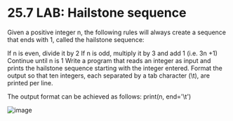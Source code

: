 # 25.7 LAB: Hailstone sequence

Given a positive integer n, the following rules will always create a sequence that ends with 1, called the hailstone sequence:

If n is even, divide it by 2
If n is odd, multiply it by 3 and add 1 (i.e. 3n +1)
Continue until n is 1
Write a program that reads an integer as input and prints the hailstone sequence starting with the integer entered. Format the output so that ten integers, each separated by a tab character (\t), are printed per line.

The output format can be achieved as follows:
print(n, end='\t')

![image](https://github.com/PonguTracer/hailstone_sequence/assets/67764701/6b2a1a69-36ac-4c9b-afeb-65deaee45001)
